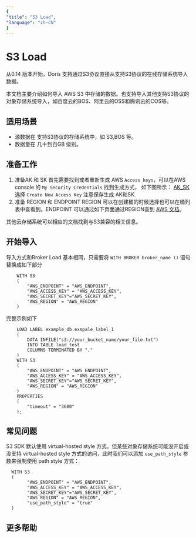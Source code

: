 ```yaml
---
{
"title": "S3 Load",
"language": "zh-CN"
}
---
```


<!-- 
Licensed to the Apache Software Foundation (ASF) under one
or more contributor license agreements.  See the NOTICE file
distributed with this work for additional information
regarding copyright ownership.  The ASF licenses this file
to you under the Apache License, Version 2.0 (the
"License"); you may not use this file except in compliance
with the License.  You may obtain a copy of the License at

  http://www.apache.org/licenses/LICENSE-2.0

Unless required by applicable law or agreed to in writing,
software distributed under the License is distributed on an
"AS IS" BASIS, WITHOUT WARRANTIES OR CONDITIONS OF ANY
KIND, either express or implied.  See the License for the
specific language governing permissions and limitations
under the License.
-->

# S3 Load

从0.14 版本开始，Doris 支持通过S3协议直接从支持S3协议的在线存储系统导入数据。

本文档主要介绍如何导入 AWS S3 中存储的数据。也支持导入其他支持S3协议的对象存储系统导入，如百度云的BOS、阿里云的OSS和腾讯云的COS等。

## 适用场景

- 源数据在 支持S3协议的存储系统中，如 S3,BOS 等。
- 数据量在 几十到百GB 级别。

## 准备工作

1. 准备AK 和 SK 首先需要找到或者重新生成 AWS `Access keys`，可以在AWS console 的 `My Security Credentials` 找到生成方式， 如下图所示： [AK_SK](https://doris.apache.org/images/aws_ak_sk.png) 选择 `Create New Access Key` 注意保存生成 AK和SK.
2. 准备 REGION 和 ENDPOINT REGION 可以在创建桶的时候选择也可以在桶列表中查看到。ENDPOINT 可以通过如下页面通过REGION查到 [AWS 文档](https://docs.aws.amazon.com/general/latest/gr/s3.html#s3_region)。

其他云存储系统可以相应的文档找到与S3兼容的相关信息。

## 开始导入

导入方式和Broker Load 基本相同，只需要将 `WITH BROKER broker_name ()` 语句替换成如下部分

```text
    WITH S3
    (
        "AWS_ENDPOINT" = "AWS_ENDPOINT",
        "AWS_ACCESS_KEY" = "AWS_ACCESS_KEY",
        "AWS_SECRET_KEY"="AWS_SECRET_KEY",
        "AWS_REGION" = "AWS_REGION"
    )
```

完整示例如下

```text
    LOAD LABEL example_db.exmpale_label_1
    (
        DATA INFILE("s3://your_bucket_name/your_file.txt")
        INTO TABLE load_test
        COLUMNS TERMINATED BY ","
    )
    WITH S3
    (
        "AWS_ENDPOINT" = "AWS_ENDPOINT",
        "AWS_ACCESS_KEY" = "AWS_ACCESS_KEY",
        "AWS_SECRET_KEY"="AWS_SECRET_KEY",
        "AWS_REGION" = "AWS_REGION"
    )
    PROPERTIES
    (
        "timeout" = "3600"
    );
```

## 常见问题

S3 SDK 默认使用 virtual-hosted style 方式。但某些对象存储系统可能没开启或没支持 virtual-hosted style 方式的访问，此时我们可以添加 `use_path_style` 参数来强制使用 path style 方式：

```text
  WITH S3
  (
        "AWS_ENDPOINT" = "AWS_ENDPOINT",
        "AWS_ACCESS_KEY" = "AWS_ACCESS_KEY",
        "AWS_SECRET_KEY"="AWS_SECRET_KEY",
        "AWS_REGION" = "AWS_REGION",
        "use_path_style" = "true"
  )
```

## 更多帮助

